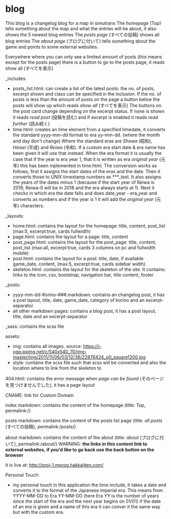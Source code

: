 # blog

This blog is a changelog blog for a map in simutrans
The _homepage_ (Top) tells something about the map and what the entries will be about, it also shows the 5 newest blog entries
The _posts page_ (すべての投稿) shows all blog entries
The _about page_ (ブログに付いて) tells something about the game and points to some external websites.

Everywhere where you can only see a limited amount of posts (this means except for the posts page) there is a button to go to the posts page, it reads show all (すべてを表示)

_includes:
  * posts_list.html:
     can create a list of the latest posts: the no. of posts, excerpt shown and class can be specified in the inclusion.
     If the no. of posts is less than the amount of posts on the page a button below the posts will show up which reads _show all_ (すべてを表示)
     The buttons on the post card change depending on the excerpt status. If none is shown it reads _read post_ (投稿を読む) and if excerpt is enabled it reads _read further_ (読み続く)
  * time.html:
     creates an time element from a specified timedate, it converts the standard yyyy-mm-dd format to era yy-mm-dd. (where the month and day don't change) Where the standard eras are _Showa_ (昭和), _Heisei_ (平成) and _Reiwa_ (令和). If a custom era start date & era name has been given it will use that instead.
     When the era format it is usually the case that if the year is era year 1, that it is written as era _original year_ (元年) this has been inplemented in time.html.
     The conversion works as follows, first it assigns the start dates of the eras and the date. Then it converts those to UNIX timestamp numbers as ***_test. It also assigns the years of the dates minus 1 (because if the start year of Reiwa is 2019, Reiwa-0 will be in 2018 and the era always starts at 1). Next it checks in which era the date falls and does date_year - era_year and converts as numbers and if the year is 1 it will add the _original year_ (元年) characters.

_layouts:
  * home.html:
     contains the layout for the homepage: title, content, post_list (max:5, excerpt:true, cards fullwidth)
  * page.html:
     contains the layout for a page: title, content
  * post_page.html:
     contains the layout for the post_page: title, content, post_list (max:all, excerpt:true, cards 3 columns on pc and fullwidth mobile)
  * post.html:
     contains the layout for a post: title, date, if available game_date, content, (max:5, excerpt:true, cards sidebar width)
  * skeleton.html:
     contains the layout for the skeleton of the site. It contains: links to the icon, css, bootstrap, navigation bar, title content, footer

_posts:
  * yyyy-mm-dd-Korino-###.markdown:
     contains an changelog post, it has a post layout, title, date, game_date, category of korino and an excerpt-separator
  * all other markdown pages:
     contains a blog post, it has a post layout, title, date and an excerpt-separator

_sass:
   contains the scss file

assets:
  * img:
      contains all images, source: https://i-ogp.pximg.net/c/540x540_70/img-master/img/2011/11/06/03/12/38/22876424_p0_square1200.jpg
  * style:
      contains the scss file such that scss will be converted and also the location where to link from the skeleton to

404.html:
   contains the error message when _page can be found_ (そのページを見つけませんでした), it has a page layout

CNAME:
  link for Custom Domain

index markdown:
   contains the content of the homepage (title: Top, permalink:/)

posts markdown:
   contains the content of the posts list page (title: _all posts_ (すべての投稿), permalink:/posts/)
   
about markdown:
   contains the content of the about (title: _about_ (ブログに付いて), permalink:/about/) WARNING: __the links in this content link to external websites, if you'd like to go back use the back button on the browser__

It is live at: http://proj-1.mprog.hakkajiten.com/

Personal Touch:
  * my personal touch in this application the time include, it takes a date and converts it to the format of the Japanese imperial era.
    This means from YYYY-MM-DD to Era YY-MM-DD (here Era YY is the number of years since the start of the era and the next year begins on 01/01)
    if the date of an era is given and a name of this era it can conver it the same way but with the custom era.